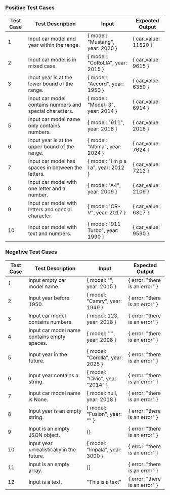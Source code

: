 ### Positive Test Cases

| Test Case | Test Description                                         | Input                                 | Expected Output                    |
|-----------|-----------------------------------------------------------|---------------------------------------|------------------------------------|
| 1         | Input car model and year within the range.                | { model: "Mustang", year: 2020 }      | { car_value: 11520 }               |
| 2         | Input car model is in mixed case.                         | { model: "CoRoLlA", year: 2015 }      | { car_value: 9615 }                |
| 3         | Input year is at the lower bound of the range.            | { model: "Accord", year: 1950 }       | { car_value: 6350 }                |
| 4         | Input car model contains numbers and special characters.  | { model: "Model-3", year: 2014 }      | { car_value: 6914 }                |
| 5         | Input car model name only contains numbers.               | { model: "911", year: 2018 }          | { car_value: 2018 }                |
| 6         | Input year is at the upper bound of the range.            | { model: "Altima", year: 2024 }       | { car_value: 7624 }                |
| 7         | Input car model has spaces in between the letters.        | { model: "I m  p a l a", year: 2012 } | { car_value: 7212 }                |
| 8         | Input car model with one letter and a number.             | { model: "A4", year: 2009 }           | { car_value: 2109 }                |
| 9         | Input car model with letters and special character.       | { model: "CR-V", year: 2017 }         | { car_value: 6317 }                |
| 10        | Input car model with text and numbers.                    | { model: "911 Turbo", year: 1990 }    | { car_value: 9590 }                |


### Negative Test Cases

| Test Case | Test Description                                         | Input                                       | Expected Output            |
|-----------|-----------------------------------------------------------|---------------------------------------------|----------------------------|
| 1         | Input empty car model name.                               | { model: "", year: 2015 }                    | { error: "there is an error" } |
| 2         | Input year before 1950.                                   | { model: "Camry", year: 1949 }               | { error: "there is an error" } |
| 3         | Input car model contains numbers.                         | { model: 123, year: 2018 }                   | { error: "there is an error" } |
| 4         | Input car model name contains empty spaces.                | { model: "     ", year: 2008 }               | { error: "there is an error" } |
| 5         | Input year in the future.                                 | { model: "Corolla", year: 2025 }             | { error: "there is an error" } |
| 6         | Input year contains a string.                             | { model: "Civic", year: "2014" }             | { error: "there is an error" } |
| 7         | Input car model name is None.                             | { model: null, year: 2018 }                  | { error: "there is an error" } |
| 8         | Input year is an empty string.                            | { model: "Fusion", year: "" }                | { error: "there is an error" } |
| 9         | Input is an empty JSON object.                            | {}                                          | { error: "there is an error" } |
| 10        | Input year unrealistically in the future.                 | { model: "Impala", year: 3000 }              | { error: "there is an error" } |
| 11        | Input is an empty array.                                  | []                                          | { error: "there is an error" } |
| 12        | Input is a text.                                          | "This is a text"                            | { error: "there is an error" } |